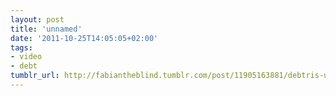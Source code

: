 ```yaml
---
layout: post
title: 'unnamed'
date: '2011-10-25T14:05:05+02:00'
tags:
- video
- debt
tumblr_url: http://fabiantheblind.tumblr.com/post/11905163881/debtris-us-by-infobeautiful
---
```

